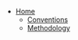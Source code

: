<!-- docs/_sidebar.md -->
- [Home](/Home.md)
  - [Conventions](/Conventions/CodingConventions.md)
  - [Methodology](/Methodlology/Methodlology.md)
